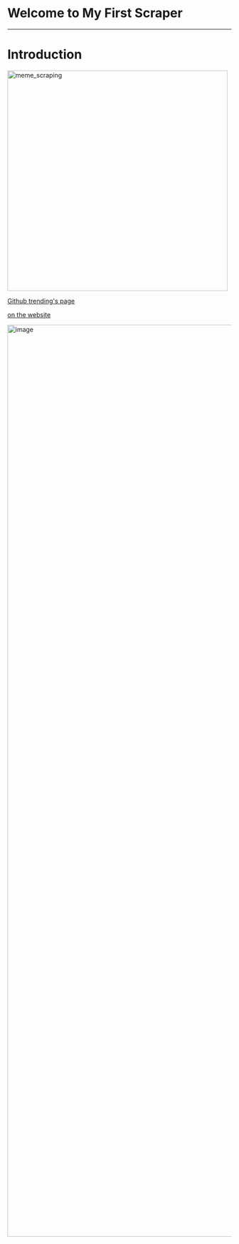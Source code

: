 # Welcome to My First Scraper
***

# Introduction

<img width="495" alt="meme_scraping" src="https://user-images.githubusercontent.com/95611906/200126969-42bdcb8b-b0ab-4a29-9fb2-d21a3bc5d2f2.png">

<a href="https://github.com/trending">Github trending's page</a>

<a href="https://abdullaabdukulov-my-first-scraper-app-1p3avr.streamlit.app/">on the website</a>

<img width="2048" alt="image" src="https://user-images.githubusercontent.com/95611906/200126357-99ec6ad4-e6df-48e1-9a28-bd84256709d8.png">
